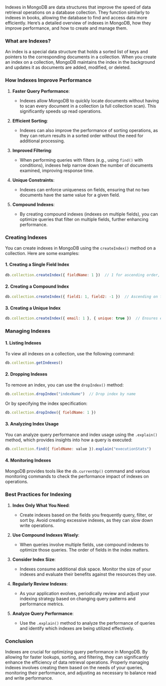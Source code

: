Indexes in MongoDB are data structures that improve the speed of data retrieval operations on a database collection. They function similarly to indexes in books, allowing the database to find and access data more efficiently. Here’s a detailed overview of indexes in MongoDB, how they improve performance, and how to create and manage them.

### What are Indexes?

An index is a special data structure that holds a sorted list of keys and pointers to the corresponding documents in a collection. When you create an index on a collection, MongoDB maintains the index in the background and updates it as documents are added, modified, or deleted.

### How Indexes Improve Performance

1. **Faster Query Performance**:
   - Indexes allow MongoDB to quickly locate documents without having to scan every document in a collection (a full collection scan). This significantly speeds up read operations.

2. **Efficient Sorting**:
   - Indexes can also improve the performance of sorting operations, as they can return results in a sorted order without the need for additional processing.

3. **Improved Filtering**:
   - When performing queries with filters (e.g., using `find()` with conditions), indexes help narrow down the number of documents examined, improving response time.

4. **Unique Constraints**:
   - Indexes can enforce uniqueness on fields, ensuring that no two documents have the same value for a given field.

5. **Compound Indexes**:
   - By creating compound indexes (indexes on multiple fields), you can optimize queries that filter on multiple fields, further enhancing performance.

### Creating Indexes

You can create indexes in MongoDB using the `createIndex()` method on a collection. Here are some examples:

#### 1. Creating a Single Field Index

```javascript
db.collection.createIndex({ fieldName: 1 })  // 1 for ascending order, -1 for descending
```

#### 2. Creating a Compound Index

```javascript
db.collection.createIndex({ field1: 1, field2: -1 })  // Ascending on field1, descending on field2
```

#### 3. Creating a Unique Index

```javascript
db.collection.createIndex({ email: 1 }, { unique: true })  // Ensures email values are unique
```

### Managing Indexes

#### 1. Listing Indexes

To view all indexes on a collection, use the following command:

```javascript
db.collection.getIndexes()
```

#### 2. Dropping Indexes

To remove an index, you can use the `dropIndex()` method:

```javascript
db.collection.dropIndex("indexName")  // Drop index by name
```

Or by specifying the index specification:

```javascript
db.collection.dropIndex({ fieldName: 1 })
```

#### 3. Analyzing Index Usage

You can analyze query performance and index usage using the `.explain()` method, which provides insights into how a query is executed:

```javascript
db.collection.find({ fieldName: value }).explain("executionStats")
```

#### 4. Monitoring Indexes

MongoDB provides tools like the `db.currentOp()` command and various monitoring commands to check the performance impact of indexes on operations.

### Best Practices for Indexing

1. **Index Only What You Need**:
   - Create indexes based on the fields you frequently query, filter, or sort by. Avoid creating excessive indexes, as they can slow down write operations.

2. **Use Compound Indexes Wisely**:
   - When queries involve multiple fields, use compound indexes to optimize those queries. The order of fields in the index matters.

3. **Consider Index Size**:
   - Indexes consume additional disk space. Monitor the size of your indexes and evaluate their benefits against the resources they use.

4. **Regularly Review Indexes**:
   - As your application evolves, periodically review and adjust your indexing strategy based on changing query patterns and performance metrics.

5. **Analyze Query Performance**:
   - Use the `.explain()` method to analyze the performance of queries and identify which indexes are being utilized effectively.

### Conclusion

Indexes are crucial for optimizing query performance in MongoDB. By allowing for faster lookups, sorting, and filtering, they can significantly enhance the efficiency of data retrieval operations. Properly managing indexes involves creating them based on the needs of your queries, monitoring their performance, and adjusting as necessary to balance read and write performance.